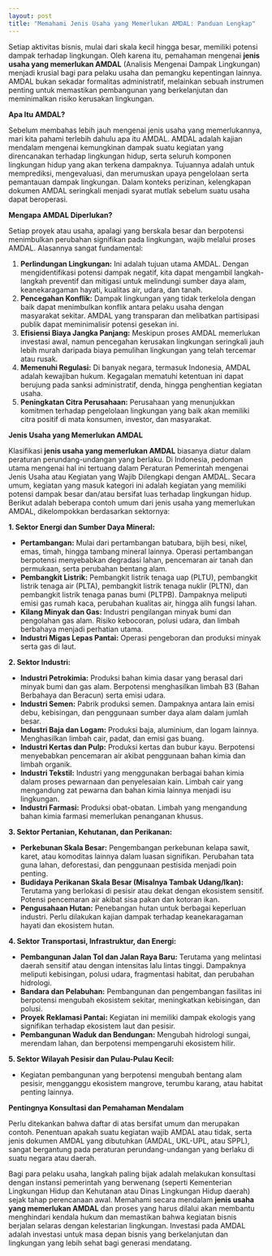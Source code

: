 ```yaml
---
layout: post
title: "Memahami Jenis Usaha yang Memerlukan AMDAL: Panduan Lengkap"
---
```


Setiap aktivitas bisnis, mulai dari skala kecil hingga besar, memiliki potensi dampak terhadap lingkungan. Oleh karena itu, pemahaman mengenai **jenis usaha yang memerlukan AMDAL** (Analisis Mengenai Dampak Lingkungan) menjadi krusial bagi para pelaku usaha dan pemangku kepentingan lainnya. AMDAL bukan sekadar formalitas administratif, melainkan sebuah instrumen penting untuk memastikan pembangunan yang berkelanjutan dan meminimalkan risiko kerusakan lingkungan.

**Apa Itu AMDAL?**

Sebelum membahas lebih jauh mengenai jenis usaha yang memerlukannya, mari kita pahami terlebih dahulu apa itu AMDAL. AMDAL adalah kajian mendalam mengenai kemungkinan dampak suatu kegiatan yang direncanakan terhadap lingkungan hidup, serta seluruh komponen lingkungan hidup yang akan terkena dampaknya. Tujuannya adalah untuk memprediksi, mengevaluasi, dan merumuskan upaya pengelolaan serta pemantauan dampak lingkungan. Dalam konteks perizinan, kelengkapan dokumen AMDAL seringkali menjadi syarat mutlak sebelum suatu usaha dapat beroperasi.

**Mengapa AMDAL Diperlukan?**

Setiap proyek atau usaha, apalagi yang berskala besar dan berpotensi menimbulkan perubahan signifikan pada lingkungan, wajib melalui proses AMDAL. Alasannya sangat fundamental:

1.  **Perlindungan Lingkungan:** Ini adalah tujuan utama AMDAL. Dengan mengidentifikasi potensi dampak negatif, kita dapat mengambil langkah-langkah preventif dan mitigasi untuk melindungi sumber daya alam, keanekaragaman hayati, kualitas air, udara, dan tanah.
2.  **Pencegahan Konflik:** Dampak lingkungan yang tidak terkelola dengan baik dapat menimbulkan konflik antara pelaku usaha dengan masyarakat sekitar. AMDAL yang transparan dan melibatkan partisipasi publik dapat meminimalisir potensi gesekan ini.
3.  **Efisiensi Biaya Jangka Panjang:** Meskipun proses AMDAL memerlukan investasi awal, namun pencegahan kerusakan lingkungan seringkali jauh lebih murah daripada biaya pemulihan lingkungan yang telah tercemar atau rusak.
4.  **Memenuhi Regulasi:** Di banyak negara, termasuk Indonesia, AMDAL adalah kewajiban hukum. Kegagalan mematuhi ketentuan ini dapat berujung pada sanksi administratif, denda, hingga penghentian kegiatan usaha.
5.  **Peningkatan Citra Perusahaan:** Perusahaan yang menunjukkan komitmen terhadap pengelolaan lingkungan yang baik akan memiliki citra positif di mata konsumen, investor, dan masyarakat.

**Jenis Usaha yang Memerlukan AMDAL**

Klasifikasi **jenis usaha yang memerlukan AMDAL** biasanya diatur dalam peraturan perundang-undangan yang berlaku. Di Indonesia, pedoman utama mengenai hal ini tertuang dalam Peraturan Pemerintah mengenai Jenis Usaha atau Kegiatan yang Wajib Dilengkapi dengan AMDAL. Secara umum, kegiatan yang masuk kategori ini adalah kegiatan yang memiliki potensi dampak besar dan/atau bersifat luas terhadap lingkungan hidup. Berikut adalah beberapa contoh umum dari jenis usaha yang memerlukan AMDAL, dikelompokkan berdasarkan sektornya:

**1. Sektor Energi dan Sumber Daya Mineral:**

*   **Pertambangan:** Mulai dari pertambangan batubara, bijih besi, nikel, emas, timah, hingga tambang mineral lainnya. Operasi pertambangan berpotensi menyebabkan degradasi lahan, pencemaran air tanah dan permukaan, serta perubahan bentang alam.
*   **Pembangkit Listrik:** Pembangkit listrik tenaga uap (PLTU), pembangkit listrik tenaga air (PLTA), pembangkit listrik tenaga nuklir (PLTN), dan pembangkit listrik tenaga panas bumi (PLTPB). Dampaknya meliputi emisi gas rumah kaca, perubahan kualitas air, hingga alih fungsi lahan.
*   **Kilang Minyak dan Gas:** Industri pengilangan minyak bumi dan pengolahan gas alam. Risiko kebocoran, polusi udara, dan limbah berbahaya menjadi perhatian utama.
*   **Industri Migas Lepas Pantai:** Operasi pengeboran dan produksi minyak serta gas di laut.

**2. Sektor Industri:**

*   **Industri Petrokimia:** Produksi bahan kimia dasar yang berasal dari minyak bumi dan gas alam. Berpotensi menghasilkan limbah B3 (Bahan Berbahaya dan Beracun) serta emisi udara.
*   **Industri Semen:** Pabrik produksi semen. Dampaknya antara lain emisi debu, kebisingan, dan penggunaan sumber daya alam dalam jumlah besar.
*   **Industri Baja dan Logam:** Produksi baja, aluminium, dan logam lainnya. Menghasilkan limbah cair, padat, dan emisi gas buang.
*   **Industri Kertas dan Pulp:** Produksi kertas dan bubur kayu. Berpotensi menyebabkan pencemaran air akibat penggunaan bahan kimia dan limbah organik.
*   **Industri Tekstil:** Industri yang menggunakan berbagai bahan kimia dalam proses pewarnaan dan penyelesaian kain. Limbah cair yang mengandung zat pewarna dan bahan kimia lainnya menjadi isu lingkungan.
*   **Industri Farmasi:** Produksi obat-obatan. Limbah yang mengandung bahan kimia farmasi memerlukan penanganan khusus.

**3. Sektor Pertanian, Kehutanan, dan Perikanan:**

*   **Perkebunan Skala Besar:** Pengembangan perkebunan kelapa sawit, karet, atau komoditas lainnya dalam luasan signifikan. Perubahan tata guna lahan, deforestasi, dan penggunaan pestisida menjadi poin penting.
*   **Budidaya Perikanan Skala Besar (Misalnya Tambak Udang/Ikan):** Terutama yang berlokasi di pesisir atau dekat dengan ekosistem sensitif. Potensi pencemaran air akibat sisa pakan dan kotoran ikan.
*   **Pengusahaan Hutan:** Penebangan hutan untuk berbagai keperluan industri. Perlu dilakukan kajian dampak terhadap keanekaragaman hayati dan ekosistem hutan.

**4. Sektor Transportasi, Infrastruktur, dan Energi:**

*   **Pembangunan Jalan Tol dan Jalan Raya Baru:** Terutama yang melintasi daerah sensitif atau dengan intensitas lalu lintas tinggi. Dampaknya meliputi kebisingan, polusi udara, fragmentasi habitat, dan perubahan hidrologi.
*   **Bandara dan Pelabuhan:** Pembangunan dan pengembangan fasilitas ini berpotensi mengubah ekosistem sekitar, meningkatkan kebisingan, dan polusi.
*   **Proyek Reklamasi Pantai:** Kegiatan ini memiliki dampak ekologis yang signifikan terhadap ekosistem laut dan pesisir.
*   **Pembangunan Waduk dan Bendungan:** Mengubah hidrologi sungai, merendam lahan, dan berpotensi mempengaruhi ekosistem hilir.

**5. Sektor Wilayah Pesisir dan Pulau-Pulau Kecil:**

*   Kegiatan pembangunan yang berpotensi mengubah bentang alam pesisir, mengganggu ekosistem mangrove, terumbu karang, atau habitat penting lainnya.

**Pentingnya Konsultasi dan Pemahaman Mendalam**

Perlu ditekankan bahwa daftar di atas bersifat umum dan merupakan contoh. Penentuan apakah suatu kegiatan wajib AMDAL atau tidak, serta jenis dokumen AMDAL yang dibutuhkan (AMDAL, UKL-UPL, atau SPPL), sangat bergantung pada peraturan perundang-undangan yang berlaku di suatu negara atau daerah.

Bagi para pelaku usaha, langkah paling bijak adalah melakukan konsultasi dengan instansi pemerintah yang berwenang (seperti Kementerian Lingkungan Hidup dan Kehutanan atau Dinas Lingkungan Hidup daerah) sejak tahap perencanaan awal. Memahami secara mendalam **jenis usaha yang memerlukan AMDAL** dan proses yang harus dilalui akan membantu menghindari kendala hukum dan memastikan bahwa kegiatan bisnis berjalan selaras dengan kelestarian lingkungan. Investasi pada AMDAL adalah investasi untuk masa depan bisnis yang berkelanjutan dan lingkungan yang lebih sehat bagi generasi mendatang.

